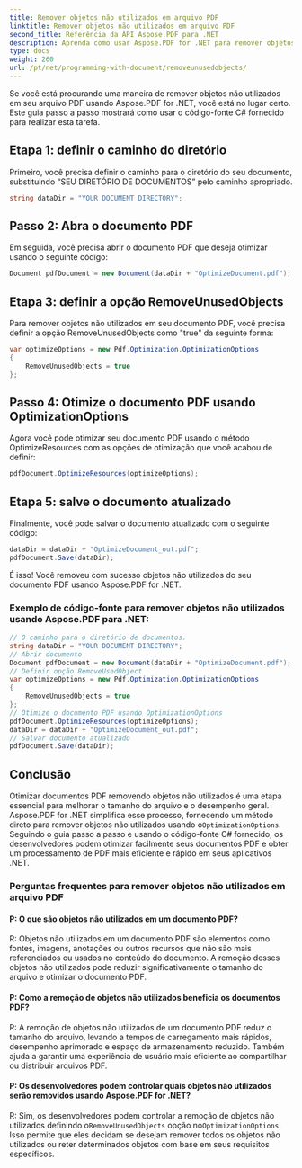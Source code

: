 ```yaml
---
title: Remover objetos não utilizados em arquivo PDF
linktitle: Remover objetos não utilizados em arquivo PDF
second_title: Referência da API Aspose.PDF para .NET
description: Aprenda como usar Aspose.PDF for .NET para remover objetos não utilizados em arquivos PDF com este guia passo a passo.
type: docs
weight: 260
url: /pt/net/programming-with-document/removeunusedobjects/
---
```

Se você está procurando uma maneira de remover objetos não utilizados em seu arquivo PDF usando Aspose.PDF for .NET, você está no lugar certo. Este guia passo a passo mostrará como usar o código-fonte C# fornecido para realizar esta tarefa.

## Etapa 1: definir o caminho do diretório

Primeiro, você precisa definir o caminho para o diretório do seu documento, substituindo “SEU DIRETÓRIO DE DOCUMENTOS” pelo caminho apropriado.

```csharp
string dataDir = "YOUR DOCUMENT DIRECTORY";
```

## Passo 2: Abra o documento PDF

Em seguida, você precisa abrir o documento PDF que deseja otimizar usando o seguinte código:

```csharp
Document pdfDocument = new Document(dataDir + "OptimizeDocument.pdf");
```

## Etapa 3: definir a opção RemoveUnusedObjects

Para remover objetos não utilizados em seu documento PDF, você precisa definir a opção RemoveUnusedObjects como "true" da seguinte forma:

```csharp
var optimizeOptions = new Pdf.Optimization.OptimizationOptions
{
	RemoveUnusedObjects = true
};
```

## Passo 4: Otimize o documento PDF usando OptimizationOptions

Agora você pode otimizar seu documento PDF usando o método OptimizeResources com as opções de otimização que você acabou de definir:

```csharp
pdfDocument.OptimizeResources(optimizeOptions);
```

## Etapa 5: salve o documento atualizado

Finalmente, você pode salvar o documento atualizado com o seguinte código:

```csharp
dataDir = dataDir + "OptimizeDocument_out.pdf";
pdfDocument.Save(dataDir);
```

É isso! Você removeu com sucesso objetos não utilizados do seu documento PDF usando Aspose.PDF for .NET.

### Exemplo de código-fonte para remover objetos não utilizados usando Aspose.PDF para .NET:

```csharp
// O caminho para o diretório de documentos.
string dataDir = "YOUR DOCUMENT DIRECTORY";
// Abrir documento
Document pdfDocument = new Document(dataDir + "OptimizeDocument.pdf");
// Definir opção RemoveUsedObject
var optimizeOptions = new Pdf.Optimization.OptimizationOptions
{
	RemoveUnusedObjects = true
};
// Otimize o documento PDF usando OptimizationOptions
pdfDocument.OptimizeResources(optimizeOptions);
dataDir = dataDir + "OptimizeDocument_out.pdf";
// Salvar documento atualizado
pdfDocument.Save(dataDir);
```

## Conclusão

 Otimizar documentos PDF removendo objetos não utilizados é uma etapa essencial para melhorar o tamanho do arquivo e o desempenho geral. Aspose.PDF for .NET simplifica esse processo, fornecendo um método direto para remover objetos não utilizados usando o`OptimizationOptions`. Seguindo o guia passo a passo e usando o código-fonte C# fornecido, os desenvolvedores podem otimizar facilmente seus documentos PDF e obter um processamento de PDF mais eficiente e rápido em seus aplicativos .NET.

### Perguntas frequentes para remover objetos não utilizados em arquivo PDF

#### P: O que são objetos não utilizados em um documento PDF?

R: Objetos não utilizados em um documento PDF são elementos como fontes, imagens, anotações ou outros recursos que não são mais referenciados ou usados no conteúdo do documento. A remoção desses objetos não utilizados pode reduzir significativamente o tamanho do arquivo e otimizar o documento PDF.

#### P: Como a remoção de objetos não utilizados beneficia os documentos PDF?

R: A remoção de objetos não utilizados de um documento PDF reduz o tamanho do arquivo, levando a tempos de carregamento mais rápidos, desempenho aprimorado e espaço de armazenamento reduzido. Também ajuda a garantir uma experiência de usuário mais eficiente ao compartilhar ou distribuir arquivos PDF.

#### P: Os desenvolvedores podem controlar quais objetos não utilizados serão removidos usando Aspose.PDF for .NET?

 R: Sim, os desenvolvedores podem controlar a remoção de objetos não utilizados definindo o`RemoveUnusedObjects` opção no`OptimizationOptions`. Isso permite que eles decidam se desejam remover todos os objetos não utilizados ou reter determinados objetos com base em seus requisitos específicos.